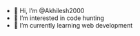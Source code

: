 - 👋 Hi, I’m @Akhilesh2000
- 👀 I’m interested in code hunting
- 🌱 I’m currently learning web development


<!---
Akhilesh2000/Akhilesh2000 is a ✨ special ✨ repository because its `README.md` (this file) appears on your GitHub profile.
You can click the Preview link to take a look at your changes.
--->
